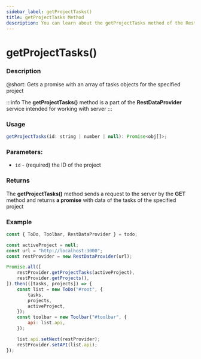 ```yaml
---
sidebar_label: getProjectTasks()
title: getProjectTasks Method
description: You can learn about the getProjectTasks method of the RestDataProvider in the documentation of the DHTMLX JavaScript To Do List library. Browse developer guides and API reference, try out code examples and live demos, and download a free 30-day evaluation version of DHTMLX To Do List.
---
```


# getProjectTasks()

### Description

@short: Gets a promise with an array of tasks objects for the specified project

:::info
The **getProjectTasks()** method is a part of the **RestDataProvider** service intended for working with server
:::

### Usage

~~~js
getProjectTasks(id: string | number | null): Promise<obj[]>;
~~~

### Parameters:

- `id` - (required) the ID of the project

### Returns

The **getProjectTasks()** method sends a request to the server by the **GET** method and returns **a promise** with data of the tasks of the specified project 


### Example

~~~js {5,8}
const { ToDo, Toolbar, RestDataProvider } = todo;

const activeProject = null;
const url = "http://localhost:3000";
const restProvider = new RestDataProvider(url);

Promise.all([
    restProvider.getProjectTasks(activeProject),
    restProvider.getProjects(),
]).then(([tasks, projects]) => {
    const list = new ToDo("#root", {
        tasks,
        projects,
        activeProject,
    });
    const toolbar = new Toolbar("#toolbar", {
        api: list.api,
    });

    list.api.setNext(restProvider);
    restProvider.setAPI(list.api);
});
~~~